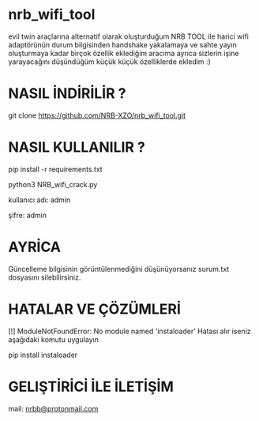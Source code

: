 # nrb_wifi_tool
evil twin araçlarına alternatif olarak oluşturduğum NRB TOOL ile harici wifi adaptörünün durum bilgisinden handshake yakalamaya ve sahte yayın oluşturmaya kadar birçok özellik eklediğim aracıma ayrıca sizlerin işine yarayacağını düşündüğüm küçük küçük özelliklerde ekledim :)

# NASIL İNDİRİLİR ?


git clone https://github.com/NRB-XZO/nrb_wifi_tool.git


# NASIL KULLANILIR ?
pip install -r requirements.txt

python3 NRB_wifi_crack.py


kullanıcı adı: admin

şifre: admin

# AYRİCA

Güncelleme bilgisinin görüntülenmediğini düşünüyorsanız surum.txt dosyasını silebilirsiniz.

# HATALAR VE ÇÖZÜMLERİ
[!] ModuleNotFoundError: No module named 'instaloader'
Hatası alır iseniz aşağıdaki komutu uygulayın

pip install instaloader

# GELIŞTİRİCİ İLE İLETİŞİM
mail: nrbb@protonmail.com
